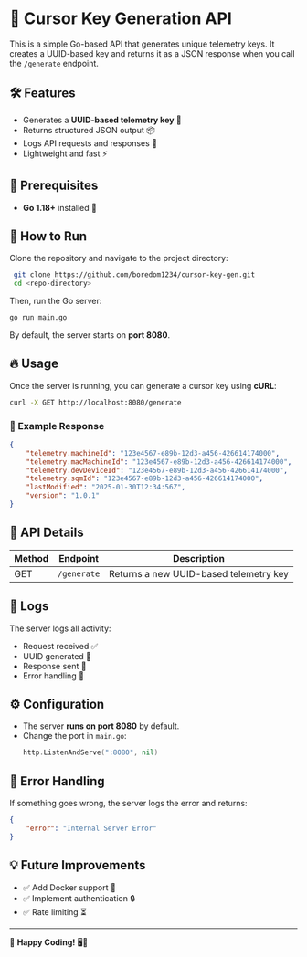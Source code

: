 # 🚀 Cursor Key Generation API

This is a simple Go-based API that generates unique telemetry keys. It creates a UUID-based key and returns it as a JSON response when you call the `/generate` endpoint.

## 🛠️ Features
- Generates a **UUID-based telemetry key** 🔑
- Returns structured JSON output 📦
- Logs API requests and responses 📜
- Lightweight and fast ⚡

## 📌 Prerequisites
- **Go 1.18+** installed 🐹

## 🚀 How to Run
Clone the repository and navigate to the project directory:

```sh
 git clone https://github.com/boredom1234/cursor-key-gen.git
 cd <repo-directory>
```

Then, run the Go server:

```sh
go run main.go
```

By default, the server starts on **port 8080**.

## 🔥 Usage
Once the server is running, you can generate a cursor key using **cURL**:

```sh
curl -X GET http://localhost:8080/generate
```

### 🎯 Example Response
```json
{
    "telemetry.machineId": "123e4567-e89b-12d3-a456-426614174000",
    "telemetry.macMachineId": "123e4567-e89b-12d3-a456-426614174000",
    "telemetry.devDeviceId": "123e4567-e89b-12d3-a456-426614174000",
    "telemetry.sqmId": "123e4567-e89b-12d3-a456-426614174000",
    "lastModified": "2025-01-30T12:34:56Z",
    "version": "1.0.1"
}
```

## 📝 API Details
| Method | Endpoint     | Description |
|--------|-------------|-------------|
| GET    | `/generate` | Returns a new UUID-based telemetry key |

## 🤖 Logs
The server logs all activity:
- Request received ✅
- UUID generated 🔄
- Response sent 📩
- Error handling 🚨

## ⚙️ Configuration
- The server **runs on port 8080** by default.
- Change the port in `main.go`:
  ```go
  http.ListenAndServe(":8080", nil)
  ```

## 🛑 Error Handling
If something goes wrong, the server logs the error and returns:
```json
{
    "error": "Internal Server Error"
}
```

## 💡 Future Improvements
- ✅ Add Docker support 🐳
- ✅ Implement authentication 🔒
- ✅ Rate limiting ⏳

---
🔗 **Happy Coding!** 🖥️🚀

